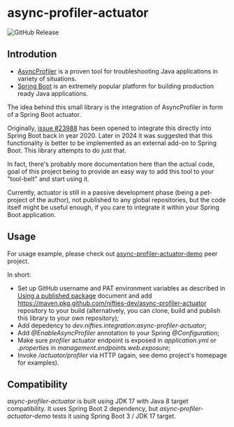 # async-profiler-actuator
![GitHub Release](https://img.shields.io/github/v/tag/nifties-dev/async-profiler-actuator)

## Introdution
- [AsyncProfiler](https://github.com/async-profiler/async-profiler) is a proven tool for troubleshooting Java
  applications in variety of situations.
- [Spring Boot](https://github.com/spring-projects/spring-boot) is an extremely popular platform for building production
  ready Java applications.

The idea behind this small library is the integration of AsyncProfiler in form of a Spring Boot actuator.

Originally, [issue #23988](https://github.com/spring-projects/spring-boot/issues/23988) has been opened to integrate
this directly into Spring Boot back in year 2020. Later in 2024 it was suggested that this functionality is better to be
implemented as an external add-on to Spring Boot. This library attempts to do just that.

In fact, there's probably more documentation here than the actual code, goal of this project being to provide an easy way
to add this tool to your "tool-belt" and start using it.

Currently, actuator is still in a passive development phase (being a pet-project of the author), not published to any global
repositories, but the code itself might be useful enough, if you care to integrate it within your Spring Boot application.

## Usage
For usage example, please check out 
[async-profiler-actuator-demo](https://github.com/nifties-dev/async-profiler-actuator-demo) peer project.

In short:
 * Set up GitHub username and PAT environment variables as described in [Using a published package](https://docs.github.com/en/packages/working-with-a-github-packages-registry/working-with-the-gradle-registry#using-a-published-package)
   document and add https://maven.pkg.github.com/nifties-dev/async-profiler-actuator
   repository to your build (alternatively, you can clone, build and publish this library to your own repository);
 * Add depedency to _dev.nifties.integration:async-profiler-actuator_;
 * Add _@EnableAsyncProfiler_ annotation to your Spring _@Configuration_;
 * Make sure _profiler_ actuator endpoint is exposed in _application.yml_ or _.properties_ in _management.endpoints.web.exposure_;
 * Invoke _/actuator/profiler_ via HTTP (again, see demo project's homepage for examples).

## Compatibility
_async-profiler-actuator_ is built using JDK 17 with Java 8 target compatibility.
It uses Spring Boot 2 dependency, but _async-profiler-actuator-demo_ tests it using Spring Boot 3 / JDK 17 target.